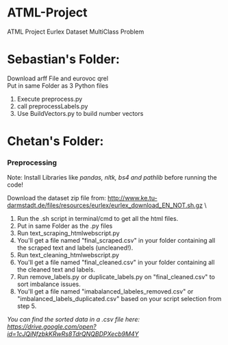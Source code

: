 # ATML-Project
ATML Project Eurlex Dataset MultiClass Problem


# Sebastian's Folder:
  Download arff File and eurovoc qrel\
  Put in same Folder as 3 Python files
  1. Execute preprocess.py
  2. call preprocessLabels.py
  3. Use BuildVectors.py to build number vectors

# Chetan's Folder:

  ### Preprocessing
  
  Note: Install Libraries like *pandas, nltk, bs4 and pathlib* before running the code! 
  
  Download the dataset zip file from: http://www.ke.tu-darmstadt.de/files/resources/eurlex/eurlex_download_EN_NOT.sh.gz \
  1. Run the .sh script in terminal/cmd to get all the html files.
  2. Put in same Folder as the .py files
  3. Run text_scraping_htmlwebscript.py
  4. You'll get a file named "final_scraped.csv" in your folder containing all the scraped text and labels (uncleaned!).
  5. Run text_cleaning_htmlwebscript.py
  6. You'll get a file named "final_cleaned.csv" in your folder containing all the cleaned text and labels.
  7. Run remove_labels.py or duplicate_labels.py on "final_cleaned.csv" to sort imbalance issues.
  8. You'll get a file named "imabalanced_labeles_removed.csv" or "imbalanced_labels_duplicated.csv" based on your script selection from step 5. 

  *You can find the sorted data in a .csv file here: https://drive.google.com/open?id=1cJQiNfzbkKRwRs8TdrQNQBDPXecb9M4Y*
